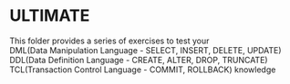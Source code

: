 # ULTIMATE
This folder provides a series of exercises to test your
<br>
DML(Data Manipulation Language - SELECT, INSERT, DELETE, UPDATE)
<br>
DDL(Data Definition Language - CREATE, ALTER, DROP, TRUNCATE)
<br>
TCL(Transaction Control Language - COMMIT, ROLLBACK) knowledge
